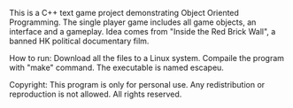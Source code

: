 This is a C++ text game project demonstrating Object Oriented Programming. The single player game includes all game objects, an interface and a gameplay.
Idea comes from "Inside the Red Brick Wall", a banned HK political documentary film.

How to run:
Download all the files to a Linux system. Compaile the program with "make" command. The executable is named escapeu.

Copyright:
This program is only for personal use. Any redistribution or reproduction is not allowed. All rights reserved.
